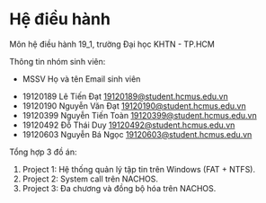 # Hệ điều hành 
Môn hệ điều hành 19_1, trường Đại học KHTN - TP.HCM

Thông tin nhóm sinh viên: 
+ MSSV        Họ và tên         Email sinh viên
- 19120189    Lê Tiến Đạt       19120189@student.hcmus.edu.vn
- 19120190    Nguyễn Văn Đạt    19120190@student.hcmus.edu.vn
- 19120399    Nguyễn Tiến Toàn  19120399@student.hcmus.edu.vn
- 19120492    Đỗ Thái Duy       19120492@student.hcmus.edu.vn
- 19120603    Nguyễn Bá Ngọc    19120603@student.hcmus.edu.vn

Tổng hợp 3 đồ án:
1. Project 1: Hệ thống quản lý tập tin trên Windows (FAT + NTFS).
2. Project 2: System call trên NACHOS.
3. Project 3: Đa chương và đồng bộ hóa trên NACHOS.
